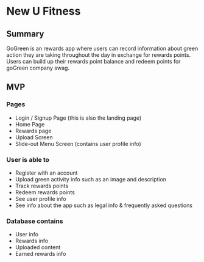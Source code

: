 # New U Fitness
## Summary
GoGreen is an rewards app where users can record information about green action they are taking throughout the day in exchange for rewards points. Users can build up their rewards point balance and redeem points for goGreen company swag. 
## MVP
### Pages
- Login / Signup Page (this is also the landing page)
- Home Page
- Rewards page
- Upload Screen
- Slide-out Menu Screen (contains user profile info)

### User is able to
- Register with an account
- Upload green activity info such as an image and description
- Track rewards points
- Redeem rewards points
- See user profile info
- See info about the app such as legal info & frequently asked questions

### Database contains
- User info
- Rewards info
- Uploaded content
- Earned rewards info